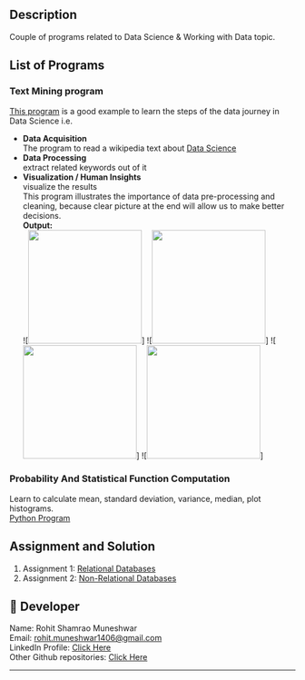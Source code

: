 ## Description
Couple of programs related to Data Science & Working with Data topic.

## List of Programs
### Text Mining program   
[This program](./data-science-scenarios-assignment.md) is a good example to learn the steps of the data journey in Data Science i.e.
- **Data Acquisition**  
The program to read a wikipedia text about [Data Science](https://en.wikipedia.org/wiki/Data_science)
- **Data Processing**  
extract related keywords out of it
- **Visualization / Human Insights**  
visualize the results  
This program illustrates the importance of data pre-processing and cleaning, because clear picture at the end will allow us to make better decisions.  
  **Output:**   
  ![<Img src="./images/ds_wc.png" width="200">]
  ![<Img src="./images/Data%20Science_with_rawtext_wc.png" width="200">]
  ![<Img src="./images/Big%20Data_with_rawtext_wc.png" width="200">]
  ![<Img src="./images/Machine%20Learning_with_rawtext_wc.png" width="200">]  


### Probability And Statistical Function Computation
Learn to calculate mean, standard deviation, variance, median, plot histograms.  
[Python Program](./probability-statistics.py)



## Assignment and Solution
1. Assignment 1: [Relational Databases](./relational-db-assignment.md)  
2. Assignment 2: [Non-Relational Databases](./non-relational-assignment.md)  


## 🌟 Developer
Name: Rohit Shamrao Muneshwar  
Email: rohit.muneshwar1406@gmail.com  
LinkedIn Profile: [Click Here](https://www.linkedin.com/in/rohit-muneshwar-a9079258/)  
Other Github repositories: [Click Here](https://github.com/rohit1406?tab=repositories)  

---